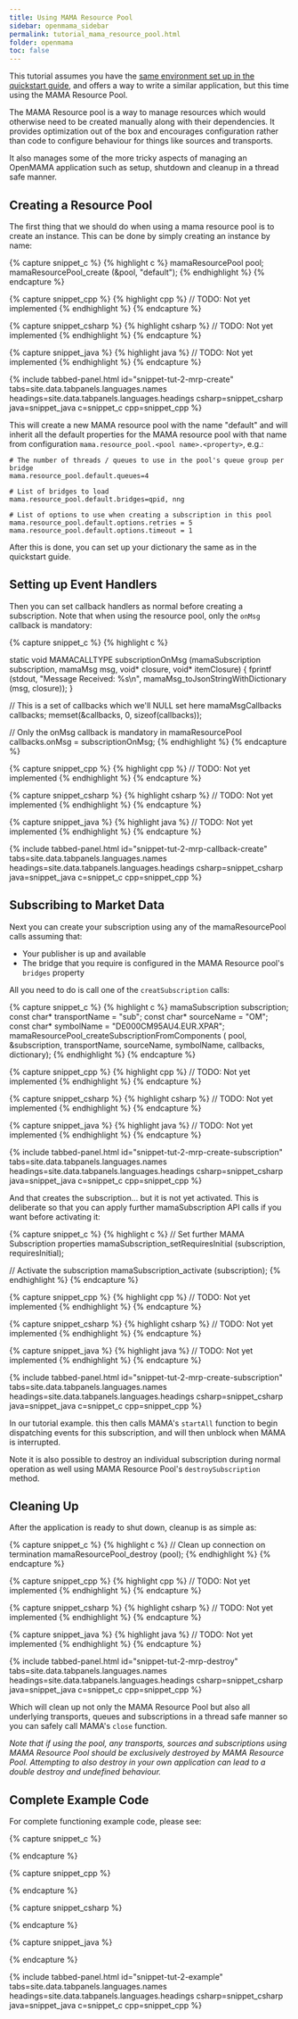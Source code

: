 ```yaml
---
title: Using MAMA Resource Pool
sidebar: openmama_sidebar
permalink: tutorial_mama_resource_pool.html
folder: openmama
toc: false
---
```

This tutorial assumes you have the [same environment set up in the quickstart guide](quickstart.html), and offers a way to write a similar application, but this
time using the MAMA Resource Pool.

The MAMA Resource pool is a way to manage resources which would otherwise need to be created manually along with their dependencies. It provides optimization out of
the box and encourages configuration rather than code to configure behaviour for things like sources and transports.

It also manages some of the more tricky aspects of managing an OpenMAMA application such as setup, shutdown and cleanup in a thread safe manner.

## Creating a Resource Pool

The first thing that we should do when using a mama resource pool is to create an instance. This can be done by simply creating an instance by name:

{% capture snippet_c %}
{% highlight c %}
mamaResourcePool pool;
mamaResourcePool_create (&pool, "default");
{% endhighlight %}
{% endcapture %}

{% capture snippet_cpp %}
{% highlight cpp %}
// TODO: Not yet implemented
{% endhighlight %}
{% endcapture %}

{% capture snippet_csharp %}
{% highlight csharp %}
// TODO: Not yet implemented
{% endhighlight %}
{% endcapture %}

{% capture snippet_java %}
{% highlight java %}
// TODO: Not yet implemented
{% endhighlight %}
{% endcapture %}

{% include tabbed-panel.html id="snippet-tut-2-mrp-create" tabs=site.data.tabpanels.languages.names headings=site.data.tabpanels.languages.headings csharp=snippet_csharp java=snippet_java c=snippet_c cpp=snippet_cpp %}

This will create a new MAMA resource pool with the name "default" and will inherit all the default
properties for the MAMA resource pool with that name from configuration `mama.resource_pool.<pool name>.<property>`, e.g.:

```properties
# The number of threads / queues to use in the pool's queue group per bridge
mama.resource_pool.default.queues=4

# List of bridges to load
mama.resource_pool.default.bridges=qpid, nng

# List of options to use when creating a subscription in this pool
mama.resource_pool.default.options.retries = 5
mama.resource_pool.default.options.timeout = 1
```

After this is done, you can set up your dictionary the same as in the quickstart
guide.

## Setting up Event Handlers

Then you can set callback handlers as normal
before creating a subscription. Note that
when using the resource pool, only the `onMsg` callback is mandatory:

{% capture snippet_c %}
{% highlight c %}

static void MAMACALLTYPE
subscriptionOnMsg  (mamaSubscription    subscription,
                    mamaMsg             msg,
                    void*               closure,
                    void*               itemClosure) {
    fprintf (stdout,
             "Message Received: %s\n",
             mamaMsg_toJsonStringWithDictionary (msg, closure));
}

// This is a set of callbacks which we'll NULL set here
mamaMsgCallbacks callbacks;
memset(&callbacks, 0, sizeof(callbacks));

// Only the onMsg callback is mandatory in mamaResourcePool
callbacks.onMsg = subscriptionOnMsg;
{% endhighlight %}
{% endcapture %}

{% capture snippet_cpp %}
{% highlight cpp %}
// TODO: Not yet implemented
{% endhighlight %}
{% endcapture %}

{% capture snippet_csharp %}
{% highlight csharp %}
// TODO: Not yet implemented
{% endhighlight %}
{% endcapture %}

{% capture snippet_java %}
{% highlight java %}
// TODO: Not yet implemented
{% endhighlight %}
{% endcapture %}

{% include tabbed-panel.html id="snippet-tut-2-mrp-callback-create" tabs=site.data.tabpanels.languages.names headings=site.data.tabpanels.languages.headings csharp=snippet_csharp java=snippet_java c=snippet_c cpp=snippet_cpp %}

## Subscribing to Market Data

Next you can create your subscription using any of the mamaResourcePool calls assuming that:

* Your publisher is up and available
* The bridge that you require is configured in the MAMA Resource pool's `bridges` property

All you need to do is call one of the `creatSubscription` calls:

{% capture snippet_c %}
{% highlight c %}
mamaSubscription subscription;
const char* transportName = "sub";
const char* sourceName = "OM";
const char* symbolName = "DE000CM95AU4.EUR.XPAR";
mamaResourcePool_createSubscriptionFromComponents (
        pool,
        &subscription,
        transportName,
        sourceName,
        symbolName,
        callbacks,
        dictionary);
{% endhighlight %}
{% endcapture %}

{% capture snippet_cpp %}
{% highlight cpp %}
// TODO: Not yet implemented
{% endhighlight %}
{% endcapture %}

{% capture snippet_csharp %}
{% highlight csharp %}
// TODO: Not yet implemented
{% endhighlight %}
{% endcapture %}

{% capture snippet_java %}
{% highlight java %}
// TODO: Not yet implemented
{% endhighlight %}
{% endcapture %}

{% include tabbed-panel.html id="snippet-tut-2-mrp-create-subscription" tabs=site.data.tabpanels.languages.names headings=site.data.tabpanels.languages.headings csharp=snippet_csharp java=snippet_java c=snippet_c cpp=snippet_cpp %}

And that creates the subscription... but it is not yet activated. This is deliberate so that you can apply further mamaSubscription API calls if you want before activating it:

{% capture snippet_c %}
{% highlight c %}
// Set further MAMA Subscription properties
mamaSubscription_setRequiresInitial (subscription, requiresInitial);

// Activate the subscription
mamaSubscription_activate (subscription);
{% endhighlight %}
{% endcapture %}

{% capture snippet_cpp %}
{% highlight cpp %}
// TODO: Not yet implemented
{% endhighlight %}
{% endcapture %}

{% capture snippet_csharp %}
{% highlight csharp %}
// TODO: Not yet implemented
{% endhighlight %}
{% endcapture %}

{% capture snippet_java %}
{% highlight java %}
// TODO: Not yet implemented
{% endhighlight %}
{% endcapture %}

{% include tabbed-panel.html id="snippet-tut-2-mrp-create-subscription" tabs=site.data.tabpanels.languages.names headings=site.data.tabpanels.languages.headings csharp=snippet_csharp java=snippet_java c=snippet_c cpp=snippet_cpp %}

In our tutorial example. this then calls MAMA's `startAll` function to begin dispatching events for this subscription, and will then unblock when MAMA is interrupted.

Note it is also possible to destroy an individual subscription during normal operation as well using MAMA Resource Pool's `destroySubscription` method.

## Cleaning Up

After the application is ready to shut down, cleanup is as simple as:

{% capture snippet_c %}
{% highlight c %}
// Clean up connection on termination
mamaResourcePool_destroy (pool);
{% endhighlight %}
{% endcapture %}

{% capture snippet_cpp %}
{% highlight cpp %}
// TODO: Not yet implemented
{% endhighlight %}
{% endcapture %}

{% capture snippet_csharp %}
{% highlight csharp %}
// TODO: Not yet implemented
{% endhighlight %}
{% endcapture %}

{% capture snippet_java %}
{% highlight java %}
// TODO: Not yet implemented
{% endhighlight %}
{% endcapture %}

{% include tabbed-panel.html id="snippet-tut-2-mrp-destroy" tabs=site.data.tabpanels.languages.names headings=site.data.tabpanels.languages.headings csharp=snippet_csharp java=snippet_java c=snippet_c cpp=snippet_cpp %}

Which will clean up not only the MAMA Resource Pool but also all underlying transports, queues and subscriptions in a thread safe manner so you can safely call MAMA's `close` function.

*Note that if using the pool, any transports, sources and subscriptions using MAMA Resource Pool should be exclusively destroyed by MAMA Resource Pool. Attempting to also destroy in your own application can lead to a double destroy and undefined behaviour.*

## Complete Example Code

For complete functioning example code, please see:

{% capture snippet_c %}
<script src="https://emgithub.com/embed.js?target=https%3A%2F%2Fgithub.com%2Ffquinner%2FOpenMAMA%2Fblob%2Ffeature%2Fmama-resource-pool%2Ftutorials%2Fc%2F02-resourcepool%2Fresourcepool.c&style=github&showBorder=on&showLineNumbers=off&showFileMeta=on"></script>
{% endcapture %}

{% capture snippet_cpp %}
<script src="https://emgithub.com/embed.js?target=https%3A%2F%2Fgithub.com%2Ffquinner%2FOpenMAMA%2Fblob%2Ffeature%2Fmama-resource-pool%2Ftutorials%2Fcpp%2F02-resourcepool%2Fresourcepool.cpp&style=github&showBorder=on&showLineNumbers=off&showFileMeta=on"></script>
{% endcapture %}

{% capture snippet_csharp %}
<script src="https://emgithub.com/embed.js?target=https%3A%2F%2Fgithub.com%2Ffquinner%2FOpenMAMA%2Fblob%2Ffeature%2Fmama-resource-pool%2F%2Fcsharp%2F02-resourcepool%2FProgram.cs&style=github&showBorder=on&showLineNumbers=off&showFileMeta=on"></script>
{% endcapture %}

{% capture snippet_java %}
<script src="https://emgithub.com/embed.js?target=https%3A%2F%2Fgithub.com%2Ffquinner%2FOpenMAMA%2Fblob%2Ffeature%2Fmama-resource-pool%2F%2Fjava%2F02-resourcepool%2Fsrc%2Fmain%2Fjava%2Fresourcepool%2FApp.java&style=github&showBorder=on&showLineNumbers=off&showFileMeta=on"></script>
{% endcapture %}

{% include tabbed-panel.html id="snippet-tut-2-example" tabs=site.data.tabpanels.languages.names headings=site.data.tabpanels.languages.headings csharp=snippet_csharp java=snippet_java c=snippet_c cpp=snippet_cpp %}